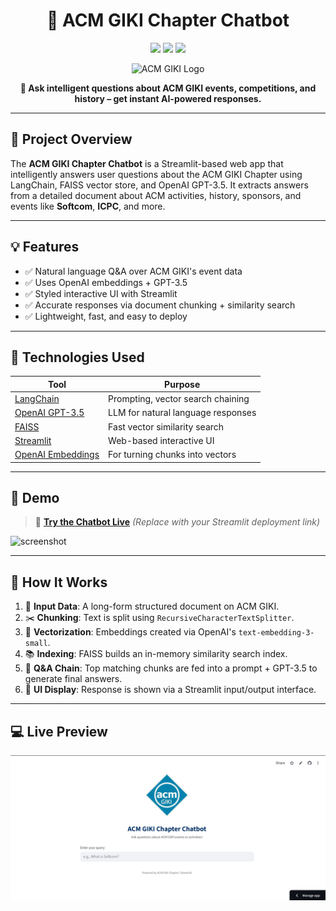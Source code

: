 <h1 align="center">🤖 ACM GIKI Chapter Chatbot</h1>
<p align="center">
  <img src="https://img.shields.io/badge/Streamlit-Deployed-brightgreen?style=for-the-badge&logo=streamlit" />
  <img src="https://img.shields.io/badge/OpenAI-GPT3.5-blue?style=for-the-badge&logo=openai" />
  <img src="https://img.shields.io/badge/FAISS-Vector%20Search-orange?style=for-the-badge" />
</p>

<p align="center">
  <img src="https://acmgiki.com/assets/images/logo.png" alt="ACM GIKI Logo" width="120"/>
</p>

<p align="center"><b>🚀 Ask intelligent questions about ACM GIKI events, competitions, and history – get instant AI-powered responses.</b></p>

---

## 📌 Project Overview

The **ACM GIKI Chapter Chatbot** is a Streamlit-based web app that intelligently answers user questions about the ACM GIKI Chapter using LangChain, FAISS vector store, and OpenAI GPT-3.5. It extracts answers from a detailed document about ACM activities, history, sponsors, and events like **Softcom**, **ICPC**, and more.

---

## 💡 Features

- ✅ Natural language Q&A over ACM GIKI's event data  
- ✅ Uses OpenAI embeddings + GPT-3.5  
- ✅ Styled interactive UI with Streamlit  
- ✅ Accurate responses via document chunking + similarity search  
- ✅ Lightweight, fast, and easy to deploy

---

## 🧠 Technologies Used

| Tool | Purpose |
|------|---------|
| [LangChain](https://www.langchain.com/) | Prompting, vector search chaining |
| [OpenAI GPT-3.5](https://openai.com) | LLM for natural language responses |
| [FAISS](https://github.com/facebookresearch/faiss) | Fast vector similarity search |
| [Streamlit](https://streamlit.io) | Web-based interactive UI |
| [OpenAI Embeddings](https://platform.openai.com/docs/guides/embeddings) | For turning chunks into vectors |

---

## 📸 Demo

> 🔗 **[Try the Chatbot Live](https://your-deployment-url)** *(Replace with your Streamlit deployment link)*

![screenshot](https://github.com/YOUR_USERNAME/YOUR_REPO_NAME/raw/main/screenshot.png)

---

## 🧪 How It Works

1. 📄 **Input Data**: A long-form structured document on ACM GIKI.
2. ✂️ **Chunking**: Text is split using `RecursiveCharacterTextSplitter`.
3. 🔎 **Vectorization**: Embeddings created via OpenAI's `text-embedding-3-small`.
4. 📚 **Indexing**: FAISS builds an in-memory similarity search index.
5. 🤖 **Q&A Chain**: Top matching chunks are fed into a prompt + GPT-3.5 to generate final answers.
6. 💬 **UI Display**: Response is shown via a Streamlit input/output interface.

---

## 💻 Live Preview

[![ACM GIKI Chatbot UI](output/SampleOutput.png)](output/preview.png)
